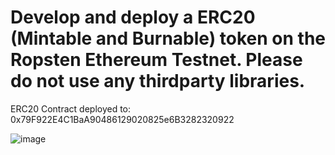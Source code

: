 # Develop and deploy a ERC20 (Mintable and Burnable) token on the Ropsten Ethereum Testnet. Please do not use any thirdparty libraries.

ERC20 Contract deployed to: 0x79F922E4C1BaA90486129020825e6B3282320922


![image](https://user-images.githubusercontent.com/66159042/174270079-6fa0fb32-6f15-4830-a628-70857095a0b0.png)
